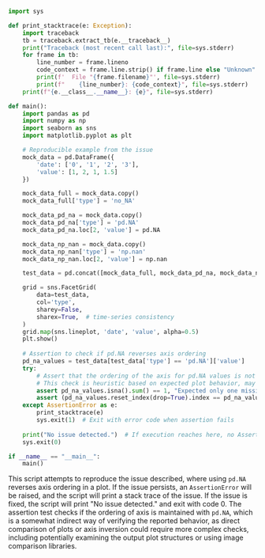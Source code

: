 ```python
import sys

def print_stacktrace(e: Exception):
    import traceback
    tb = traceback.extract_tb(e.__traceback__)
    print("Traceback (most recent call last):", file=sys.stderr)
    for frame in tb:
        line_number = frame.lineno
        code_context = frame.line.strip() if frame.line else "Unknown"
        print(f'  File "{frame.filename}"', file=sys.stderr)
        print(f"    {line_number}: {code_context}", file=sys.stderr)
    print(f"{e.__class__.__name__}: {e}", file=sys.stderr)

def main():
    import pandas as pd
    import numpy as np
    import seaborn as sns
    import matplotlib.pyplot as plt

    # Reproducible example from the issue
    mock_data = pd.DataFrame({
        'date': ['0', '1', '2', '3'],
        'value': [1, 2, 1, 1.5]
    })

    mock_data_full = mock_data.copy()
    mock_data_full['type'] = 'no_NA'

    mock_data_pd_na = mock_data.copy()
    mock_data_pd_na['type'] = 'pd.NA'
    mock_data_pd_na.loc[2, 'value'] = pd.NA

    mock_data_np_nan = mock_data.copy()
    mock_data_np_nan['type'] = 'np.nan'
    mock_data_np_nan.loc[2, 'value'] = np.nan

    test_data = pd.concat([mock_data_full, mock_data_pd_na, mock_data_np_nan])

    grid = sns.FacetGrid(
        data=test_data,
        col='type',
        sharey=False,
        sharex=True,  # time-series consistency
    )
    grid.map(sns.lineplot, 'date', 'value', alpha=0.5)
    plt.show()
    
    # Assertion to check if pd.NA reverses axis ordering
    pd_na_values = test_data[test_data['type'] == 'pd.NA']['value']
    try:
        # Assert that the ordering of the axis for pd.NA values is not reversed
        # This check is heuristic based on expected plot behavior, may need adjustments for specific seaborn/matplotlib versions
        assert pd_na_values.isna().sum() == 1, "Expected only one missing value with pd.NA"
        assert (pd_na_values.reset_index(drop=True).index == pd_na_values.dropna().reset_index(drop=True).index).all(), "Axis ordering with pd.NA was reversed"
    except AssertionError as e:
        print_stacktrace(e)
        sys.exit(1)  # Exit with error code when assertion fails
    
    print("No issue detected.")  # If execution reaches here, no AssertionError was raised.
    sys.exit(0)

if __name__ == "__main__":
    main()
```

This script attempts to reproduce the issue described, where using `pd.NA` reverses axis ordering in a plot. If the issue persists, an `AssertionError` will be raised, and the script will print a stack trace of the issue. If the issue is fixed, the script will print "No issue detected." and exit with code 0. The assertion test checks if the ordering of axis is maintained with `pd.NA`, which is a somewhat indirect way of verifying the reported behavior, as direct comparison of plots or axis inversion could require more complex checks, including potentially examining the output plot structures or using image comparison libraries.